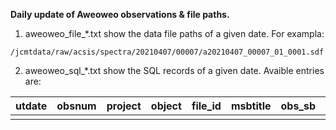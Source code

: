 **Daily update of Aweoweo observations & file paths.**


1. aweoweo_file_*.txt show the data file paths of a given date. For exampla:
```
/jcmtdata/raw/acsis/spectra/20210407/00007/a20210407_00007_01_0001.sdf
```

2. aweoweo_sql_*.txt show the SQL records of a given date. Avaible entries are:

|utdate | obsnum | project | object | file_id | msbtitle | obs_sb | subsysnr | subbands | restfreq | molecule | transiti|
| ---- | ---- | ---- | ---- | ---- | ---- | ---- | ---- | ---- | ---- | ---- | ---- |
|      |      |      |      |      |      |      |      |      |      |      |      |
